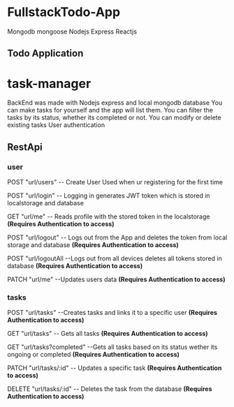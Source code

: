 # FullstackTodo-App
Mongodb mongoose Nodejs Express Reactjs

## Todo Application
# task-manager
BackEnd was made with Nodejs express and local mongodb database
You can make tasks for yourself and the app will list them.
You can filter the tasks by its status, whether its completed or not.
You can modify or delete existing tasks
User authentication
## RestApi
### user
POST "url/users"  -- Create User Used when ur registering for the first time

POST "url/login"  -- Logging in generates JWT token which is stored in localstorage and database

GET "url/me"  -- Reads profile with the stored token in the localstorage **(Requires Authentication to access)** 

POST "url/logout"  -- Logs out from the App and deletes the token from local storage and database **(Requires Authentication to access)**

POST "url/logoutAll --Logs out from all devices deletes all tokens stored in database **(Requires Authentication to access)**

PATCH "url/me" --Updates users data **(Requires Authentication to access)**

### tasks

POST "url/tasks"  --Creates tasks and links it to a specific user  **(Requires Authentication to access)**

GET "url/tasks" -- Gets all tasks **(Requires Authentication to access)**

GET "url/tasks?completed" --Gets all tasks based on its status wether its ongoing or completed **(Requires Authentication to access)**

PATCH "url/tasks/:id"  -- Updates a specific task **(Requires Authentication to access)**

DELETE "url/tasks/:id" -- Deletes the task from the database **(Requires Authentication to access)**
